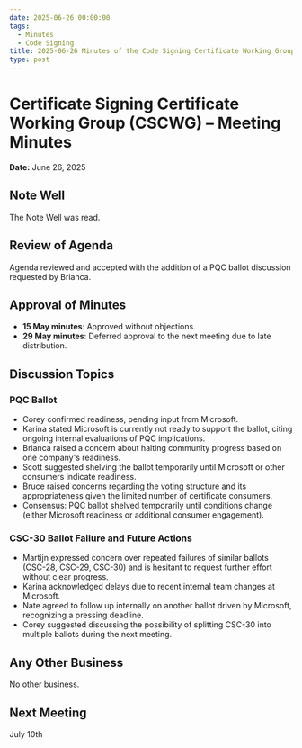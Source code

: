 ```yaml
---
date: 2025-06-26 00:00:00
tags:
  - Minutes
  - Code Signing
title: 2025-06-26 Minutes of the Code Signing Certificate Working Group 
type: post
---
```

# Certificate Signing Certificate Working Group (CSCWG) – Meeting Minutes
 
**Date:** June 26, 2025  
 
## Note Well
The Note Well was read.
 
## Review of Agenda
Agenda reviewed and accepted with the addition of a PQC ballot discussion requested by Brianca.
 
## Approval of Minutes
- **15 May minutes**: Approved without objections.
- **29 May minutes**: Deferred approval to the next meeting due to late distribution.
 
## Discussion Topics
 
### PQC Ballot
- Corey confirmed readiness, pending input from Microsoft.
- Karina stated Microsoft is currently not ready to support the ballot, citing ongoing internal evaluations of PQC implications.
- Brianca raised a concern about halting community progress based on one company's readiness.
- Scott suggested shelving the ballot temporarily until Microsoft or other consumers indicate readiness.
- Bruce raised concerns regarding the voting structure and its appropriateness given the limited number of certificate consumers.
- Consensus: PQC ballot shelved temporarily until conditions change (either Microsoft readiness or additional consumer engagement).
 
### CSC-30 Ballot Failure and Future Actions
- Martijn expressed concern over repeated failures of similar ballots (CSC-28, CSC-29, CSC-30) and is hesitant to request further effort without clear progress.
- Karina acknowledged delays due to recent internal team changes at Microsoft.
- Nate agreed to follow up internally on another ballot driven by Microsoft, recognizing a pressing deadline.
- Corey suggested discussing the possibility of splitting CSC-30 into multiple ballots during the next meeting.
 
## Any Other Business
No other business.
 
## Next Meeting
July 10th